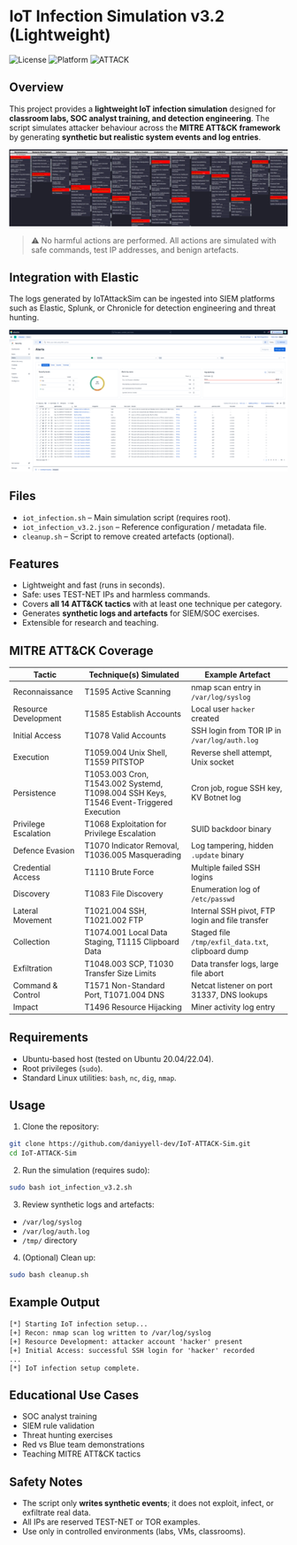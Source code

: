 # IoT Infection Simulation v3.2 (Lightweight)

![License](https://img.shields.io/badge/license-MIT-green.svg)
![Platform](https://img.shields.io/badge/platform-Ubuntu-blue.svg)
![ATTACK](https://img.shields.io/badge/MITRE%20ATT%26CK-Coverage-orange.svg)

## Overview

This project provides a **lightweight IoT infection simulation** designed for **classroom labs, SOC analyst training, and detection engineering**.
The script simulates attacker behaviour across the **MITRE ATT\&CK framework** by generating **synthetic but realistic system events and log entries**.

![Attack Flow](https://github.com/daniyyell-dev/IoT-ATTACK-Sim/blob/main/attack.png)


> ⚠️ No harmful actions are performed. All actions are simulated with safe commands, test IP addresses, and benign artefacts.

## Integration with Elastic

The logs generated by IoTAttackSim can be ingested into SIEM platforms such as Elastic, Splunk, or Chronicle for detection engineering and threat hunting.  

![Elastic Dashboard](https://github.com/daniyyell-dev/IoT-ATTACK-Sim/blob/main/elastic.png)

## Files

* `iot_infection.sh` – Main simulation script (requires root).
* `iot_infection_v3.2.json` – Reference configuration / metadata file.
* `cleanup.sh` – Script to remove created artefacts (optional).

## Features

* Lightweight and fast (runs in seconds).
* Safe: uses TEST-NET IPs and harmless commands.
* Covers **all 14 ATT\&CK tactics** with at least one technique per category.
* Generates **synthetic logs and artefacts** for SIEM/SOC exercises.
* Extensible for research and teaching.

## MITRE ATT\&CK Coverage

| Tactic               | Technique(s) Simulated                                                                 | Example Artefact                                  |
| -------------------- | -------------------------------------------------------------------------------------- | ------------------------------------------------- |
| Reconnaissance       | T1595 Active Scanning                                                                  | nmap scan entry in `/var/log/syslog`              |
| Resource Development | T1585 Establish Accounts                                                               | Local user `hacker` created                       |
| Initial Access       | T1078 Valid Accounts                                                                   | SSH login from TOR IP in `/var/log/auth.log`      |
| Execution            | T1059.004 Unix Shell, T1559 PITSTOP                                                    | Reverse shell attempt, Unix socket                |
| Persistence          | T1053.003 Cron, T1543.002 Systemd, T1098.004 SSH Keys, T1546 Event-Triggered Execution | Cron job, rogue SSH key, KV Botnet log            |
| Privilege Escalation | T1068 Exploitation for Privilege Escalation                                            | SUID backdoor binary                              |
| Defence Evasion      | T1070 Indicator Removal, T1036.005 Masquerading                                        | Log tampering, hidden `.update` binary            |
| Credential Access    | T1110 Brute Force                                                                      | Multiple failed SSH logins                        |
| Discovery            | T1083 File Discovery                                                                   | Enumeration log of `/etc/passwd`                  |
| Lateral Movement     | T1021.004 SSH, T1021.002 FTP                                                           | Internal SSH pivot, FTP login and file transfer   |
| Collection           | T1074.001 Local Data Staging, T1115 Clipboard Data                                     | Staged file `/tmp/exfil_data.txt`, clipboard dump |
| Exfiltration         | T1048.003 SCP, T1030 Transfer Size Limits                                              | Data transfer logs, large file abort              |
| Command & Control    | T1571 Non-Standard Port, T1071.004 DNS                                                 | Netcat listener on port 31337, DNS lookups        |
| Impact               | T1496 Resource Hijacking                                                               | Miner activity log entry                          |

## Requirements

* Ubuntu-based host (tested on Ubuntu 20.04/22.04).
* Root privileges (`sudo`).
* Standard Linux utilities: `bash`, `nc`, `dig`, `nmap`.

## Usage

1. Clone the repository:

```bash
git clone https://github.com/daniyyell-dev/IoT-ATTACK-Sim.git
cd IoT-ATTACK-Sim
```

2. Run the simulation (requires sudo):

```bash
sudo bash iot_infection_v3.2.sh
```

3. Review synthetic logs and artefacts:

* `/var/log/syslog`
* `/var/log/auth.log`
* `/tmp/` directory

4. (Optional) Clean up:

```bash
sudo bash cleanup.sh
```

## Example Output

```text
[*] Starting IoT infection setup...
[+] Recon: nmap scan log written to /var/log/syslog
[+] Resource Development: attacker account 'hacker' present
[+] Initial Access: successful SSH login for 'hacker' recorded
...
[*] IoT infection setup complete.
```

## Educational Use Cases

* SOC analyst training
* SIEM rule validation
* Threat hunting exercises
* Red vs Blue team demonstrations
* Teaching MITRE ATT\&CK tactics

## Safety Notes

* The script only **writes synthetic events**; it does not exploit, infect, or exfiltrate real data.
* All IPs are reserved TEST-NET or TOR examples.
* Use only in controlled environments (labs, VMs, classrooms).


